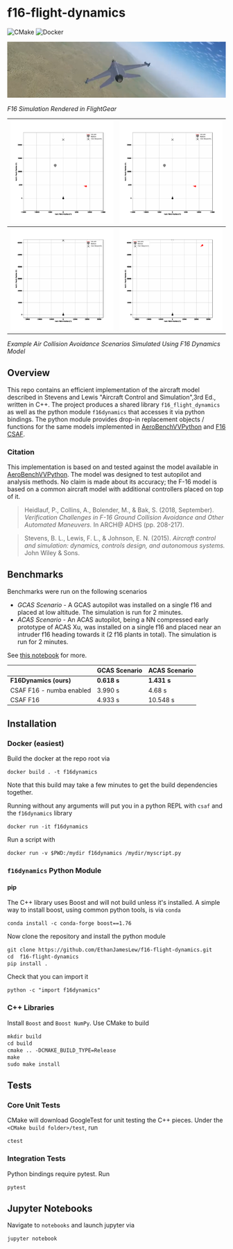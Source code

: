 # f16-flight-dynamics
![CMake](https://github.com/EthanJamesLew/f16-flight-dynamics/actions/workflows/cmake.yml/badge.svg)
![Docker](https://github.com/EthanJamesLew/f16-flight-dynamics/actions/workflows/docker-image.yml/badge.svg)

![FlightGear Render](./docs/img/flightgear_render.png)

*F16 Simulation Rendered in FlightGear*

| ![Balloon No RTA](./docs/img/balloon_no_rta.gif) | ![Balloon RTA](./docs/img/balloon_rta.gif)                                |
|--------------------------------------------------|---------------------------------------------------------------------------|
| ![Near Collision](./docs/img/near_collision.gif) | ![Near Collision Aggressive](./docs/img/near_collision_aggressive_su.gif) |

*Example Air Collision Avoidance Scenarios Simulated Using F16 Dynamics Model*


## Overview
This repo contains an efficient implementation of the aircraft model described in Stevens and Lewis 
"Aircraft Control and Simulation",3rd Ed., written in C++. The project produces a shared library `f16_flight_dynamics`
as well as the python module `f16dynamics` that accesses it via python bindings. The python module provides drop-in 
replacement objects / functions for the same models implemented in [AeroBenchVVPython](https://github.com/stanleybak/AeroBenchVVPython) 
and [F16 CSAF](https://pypi.org/project/csaf-controls/).

### Citation
This implementation is based on and tested against the model available in [AeroBenchVVPython](https://github.com/stanleybak/AeroBenchVVPython). 
The model was designed to test autopilot and analysis methods. No claim is made about its accuracy; the F-16 model is 
based on a common aircraft model with additional controllers placed on top of it.

> Heidlauf, P., Collins, A., Bolender, M., & Bak, S. (2018, September). *Verification Challenges in F-16 Ground Collision
> Avoidance and Other Automated Maneuvers.* In ARCH@ ADHS (pp. 208-217).

>Stevens, B. L., Lewis, F. L., & Johnson, E. N. (2015). *Aircraft control and simulation: dynamics, controls design, and 
> autonomous systems.* John Wiley & Sons.

## Benchmarks

Benchmarks were run on the following scenarios
* *GCAS Scenario* - A GCAS autopilot was installed on a single f16 and placed at low altitude. The simulation is run 
for 2 minutes.
* *ACAS Scenario* - An ACAS autopilot, being a NN compressed early prototype of ACAS Xu, was installed on a single f16 
and placed near an intruder f16 heading towards it (2 f16 plants in total). The simulation is run for 2 minutes. 

See [this notebook](./notebooks/CSAF_Integration.ipynb) for more.

|                          | GCAS Scenario | ACAS Scenario    |
|--------------------------|---------------|------------------|
| **F16Dynamics (ours)**   | **0.618 s**   | **1.431 s**      |
| CSAF F16 - numba enabled | 3.990 s       | 4.68 s           |
| CSAF F16                 | 4.933 s       | 10.548 s         |

## Installation

### Docker (easiest)

Build the docker at the repo root via
```shell
docker build . -t f16dynamics
```
Note that this build may take a few minutes to get the build dependencies together.

Running without any arguments will put you in a python REPL with `csaf` and the `f16dynamics` library
```shell
docker run -it f16dynamics
```

Run a script with
```shell
docker run -v $PWD:/mydir f16dynamics /mydir/myscript.py
```

### `f16dynamics` Python Module

#### pip
The C++ library uses Boost and will not build unless it's installed. A simple way to install boost, using common
python tools, is via `conda`
```shell
conda install -c conda-forge boost==1.76
```

Now clone the repository and install the python module
```shell
git clone https://github.com/EthanJamesLew/f16-flight-dynamics.git
cd  f16-flight-dynamics
pip install .
```

Check that you can import it
```shell
python -c "import f16dynamics"
```

### C++ Libraries

Install `Boost` and `Boost NumPy`. Use CMake to build
```shell
mkdir build
cd build
cmake .. -DCMAKE_BUILD_TYPE=Release
make 
sudo make install
```

## Tests

### Core Unit Tests
CMake will download GoogleTest for unit testing the C++ pieces. Under the `<CMake build folder>/test`, run
```shell
ctest
```

### Integration Tests
Python bindings require pytest. Run
```shell
pytest
```

## Jupyter Notebooks

Navigate to `notebooks` and launch jupyter via
```shell
jupyter notebook
```
